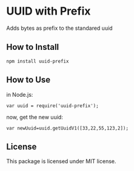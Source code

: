 # UUID with Prefix
Adds bytes as prefix to the standared uuid 

How to Install 
------------
```
npm install uuid-prefix
```

How to Use
----------
in Node.js:
```
var uuid = require('uuid-prefix');
```
now, get the new uuid:

```
var newUuid=uuid.getUuidV1([33,22,55,123,2]);
```

License
-------
This package is licensed under MIT license.



